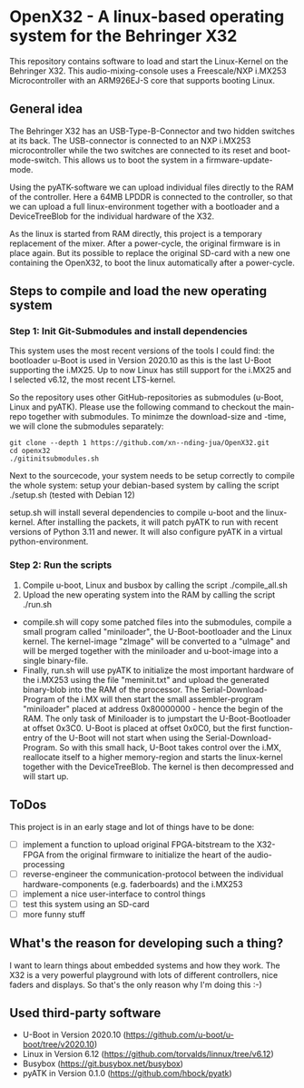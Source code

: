 # OpenX32 - A linux-based operating system for the Behringer X32

This repository contains software to load and start the Linux-Kernel on the Behringer X32. This audio-mixing-console uses a Freescale/NXP i.MX253 Microcontroller with an ARM926EJ-S core that supports booting Linux.

## General idea
The Behringer X32 has an USB-Type-B-Connector and two hidden switches at its back. The USB-connector is connected to an NXP i.MX253 microcontroller while the two switches are connected to its reset and boot-mode-switch. This allows us to boot the system in a firmware-update-mode.

Using the pyATK-software we can upload individual files directly to the RAM of the controller. Here a 64MB LPDDR is connected to the controller, so that we can upload a full linux-environment together with a bootloader and a DeviceTreeBlob for the individual hardware of the X32.

As the linux is started from RAM directly, this project is a temporary replacement of the mixer. After a power-cycle, the original firmware is in place again. But its possible to replace the original SD-card with a new one containing the OpenX32, to boot the linux automatically after a power-cycle.

## Steps to compile and load the new operating system

### Step 1: Init Git-Submodules and install dependencies
This system uses the most recent versions of the tools I could find: the bootloader u-Boot is used in Version 2020.10 as this is the last U-Boot supporting the i.MX25. Up to now Linux has still support for the i.MX25 and I selected v6.12, the most recent LTS-kernel.

So the repository uses other GitHub-repositories as submodules (u-Boot, Linux and pyATK). Please use the following command to checkout the main-repo together with submodules. To minimze the download-size and -time, we will clone the submodules separately:

```
git clone --depth 1 https://github.com/xn--nding-jua/OpenX32.git
cd openx32
./gitinitsubmodules.sh
```

Next to the sourcecode, your system needs to be setup correctly to compile the whole system: setup your debian-based system by calling the script ./setup.sh (tested with Debian 12)

setup.sh will install several dependencies to compile u-boot and the linux-kernel. After installing the packets, it will patch pyATK to run with recent versions of Python 3.11 and newer. It will also configure pyATK in a virtual python-environment.


### Step 2: Run the scripts

1. Compile u-boot, Linux and busbox by calling the script ./compile_all.sh
2. Upload the new operating system into the RAM by calling the script ./run.sh

* compile.sh will copy some patched files into the submodules, compile a small program called "miniloader", the U-Boot-bootloader and the Linux kernel. The kernel-image "zImage" will be converted to a "uImage" and will be merged together with the miniloader and u-boot-image into a single binary-file.
* Finally, run.sh will use pyATK to initialize the most important hardware of the i.MX253 using the file "meminit.txt" and upload the generated binary-blob into the RAM of the processor. The Serial-Download-Program of the i.MX will then start the small assembler-program "miniloader" placed at address 0x80000000 - hence the begin of the RAM. The only task of Miniloader is to jumpstart the U-Boot-Bootloader at offset 0x3C0. U-Boot is placed at offset 0x0C0, but the first function-entry of the U-Boot will not start when using the Serial-Download-Program. So with this small hack, U-Boot takes control over the i.MX, reallocate itself to a higher memory-region and starts the linux-kernel together with the DeviceTreeBlob. The kernel is then decompressed and will start up.

## ToDos
This project is in an early stage and lot of things have to be done:
* [ ] implement a function to upload original FPGA-bitstream to the X32-FPGA from the original firmware to initialize the heart of the audio-processing
* [ ] reverse-engineer the communication-protocol between the individual hardware-components (e.g. faderboards) and the i.MX253
* [ ] implement a nice user-interface to control things
* [ ] test this system using an SD-card
* [ ] more funny stuff

## What's the reason for developing such a thing?
I want to learn things about embedded systems and how they work. The X32 is a very powerful playground with lots of different controllers, nice faders and displays. So that's the only reason why I'm doing this :-)

## Used third-party software
* U-Boot in Version 2020.10 (https://github.com/u-boot/u-boot/tree/v2020.10)
* Linux in Version 6.12 (https://github.com/torvalds/linnux/tree/v6.12)
* Busybox (https://git.busybox.net/busybox)
* pyATK in Version 0.1.0 (https://github.com/hbock/pyatk)
